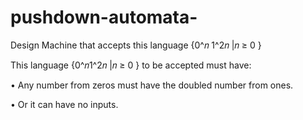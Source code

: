 # pushdown-automata-

Design Machine that accepts this language {0^𝑛 1^2𝑛 |𝑛 ≥ 0 }

This language {0^𝑛1^2𝑛 |𝑛 ≥ 0 } to be accepted must have:

  •	Any number from zeros must have the doubled number from ones.
  
  •	Or it can have no inputs.
